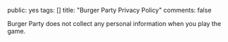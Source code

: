 public: yes
tags: []
title: "Burger Party Privacy Policy"
comments: false

Burger Party does not collect any personal information when you play the game.
